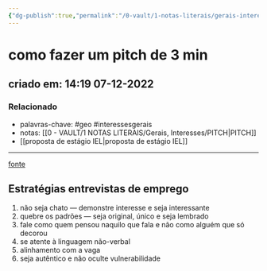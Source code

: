 ```yaml
---
{"dg-publish":true,"permalink":"/0-vault/1-notas-literais/gerais-interesses/como-fazer-um-pitch-de-3-min/","tags":["geo","interessesgerais"],"dgHomeLink":true,"dgShowLocalGraph":true,"dgShowFileTree":true,"dgEnableSearch":true}
---
```


# como fazer um pitch de 3 min
## criado em: 14:19 07-12-2022

### Relacionado
- palavras-chave: #geo #interessesgerais 
- notas: [[0 - VAULT/1 NOTAS LITERAIS/Gerais, Interesses/PITCH\|PITCH]]
- [[proposta de estágio IEL\|proposta de estágio IEL]]
---
[fonte](https://youtu.be/MXLjTswaIz8)

## Estratégias entrevistas de emprego

1. não seja chato — demonstre interesse e seja interessante
2. quebre os padrões — seja original, único e seja lembrado
3. fale como quem pensou naquilo que fala e não como alguém que só decorou
4. se atente à linguagem não-verbal
5. alinhamento com a vaga
6. seja autêntico e não oculte vulnerabilidade